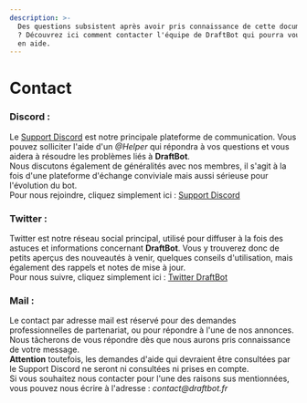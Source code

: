 ```yaml
---
description: >-
  Des questions subsistent après avoir pris connaissance de cette documentation
  ? Découvrez ici comment contacter l'équipe de DraftBot qui pourra vous venir
  en aide.
---
```


# Contact

### Discord :

Le [Support Discord](https://discord.com/invite/DrzKVU3) est notre principale plateforme de communication. Vous pouvez solliciter l'aide d'un _@Helper_ qui répondra à vos questions et vous aidera à résoudre les problèmes liés à **DraftBot**.  
Nous discutons également de généralités avec nos membres, il s'agit à la fois d'une plateforme d'échange conviviale mais aussi sérieuse pour l'évolution du bot.  
Pour nous rejoindre, cliquez simplement ici : [Support Discord](http://discord.gg/BrcH9wz/)

### Twitter :

Twitter est notre réseau social principal, utilisé pour diffuser à la fois des astuces et informations concernant **DraftBot**. Vous y trouverez donc de petits aperçus des nouveautés à venir, quelques conseils d'utilisation, mais également des rappels et notes de mise à jour.   
Pour nous suivre, cliquez simplement ici : [Twitter DraftBot](https://twitter.com/DraftBotFr)

### Mail :

Le contact par adresse mail est réservé pour des demandes professionnelles de partenariat, ou pour répondre à l'une de nos annonces. Nous tâcherons de vous répondre dès que nous aurons pris connaissance de votre message.   
**Attention** toutefois, les demandes d'aide qui devraient être consultées par le Support Discord ne seront ni consultées ni prises en compte.  
Si vous souhaitez nous contacter pour l'une des raisons sus mentionnées, vous pouvez nous écrire à l'adresse : _contact@draftbot.fr_



